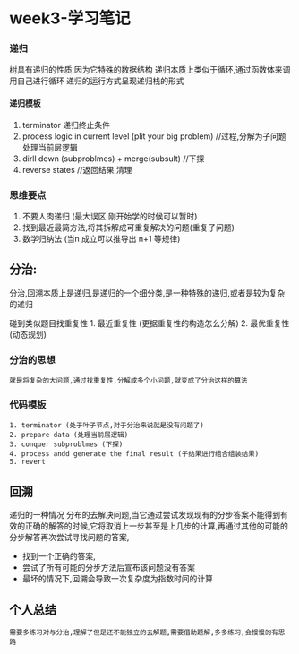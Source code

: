 # week3-学习笔记

### 递归
   树具有递归的性质,因为它特殊的数据结构
   递归本质上类似于循环,通过函数体来调用自己进行循环
   递归的运行方式呈现递归栈的形式

#### 递归模板
 1. terminator  递归终止条件
 2. process logic in current level (plit your big problem)  //过程,分解为子问题 处理当前层逻辑
 3. dirll down (subproblmes) + merge(subsult)  //下探
 4. reverse states  //返回结果 清理

   
### 思维要点
  1. 不要人肉递归 (最大误区 刚开始学的时候可以暂时)
  2. 找到最近最简方法,将其拆解成可重复解决的问题(重复子问题)
  3. 数学归纳法 (当n 成立可以推导出 n+1 等规律)





## 分治:
  分治,回溯本质上是递归,是递归的一个细分类,是一种特殊的递归,或者是较为复杂的递归

  碰到类似题目找重复性
    1. 最近重复性 (更据重复性的构造怎么分解)
    2. 最优重复性 (动态规划)

### 分治的思想 
    就是将复杂的大问题,通过找重复性,分解成多个小问题,就变成了分治这样的算法


### 代码模板
    1. terminator (处于叶子节点,对于分治来说就是没有问题了)
    2. prepare data (处理当前层逻辑)
    3. conquer subproblmes (下探)
    4. process andd generate the final result (子结果进行组合组装结果)
    5. revert


## 回溯
  递归的一种情况
  分布的去解决问题,当它通过尝试发现现有的分步答案不能得到有效的正确的解答的时候,它将取消上一步甚至是上几步的计算,再通过其他的可能的分步解答再次尝试寻找问题的答案,
   - 找到一个正确的答案,
   - 尝试了所有可能的分步方法后宣布该问题没有答案
   - 最坏的情况下,回溯会导致一次复杂度为指数时间的计算

  ## 个人总结
    需要多练习对与分治,理解了但是还不能独立的去解题,需要借助题解,多多练习,会慢慢的有思路
   